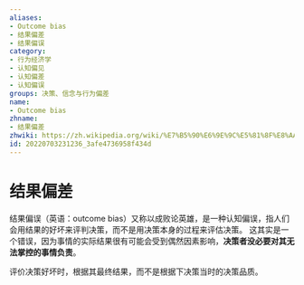 ```yaml
---
aliases:
- Outcome bias
- 结果偏差
- 结果偏误
category:
- 行为经济学
- 认知偏见
- 认知偏差
- 认知偏误
groups: 决策、信念与行为偏差
name:
- Outcome bias
zhname:
- 结果偏差
zhwiki: https://zh.wikipedia.org/wiki/%E7%B5%90%E6%9E%9C%E5%81%8F%E8%AA%A4
id: 20220703231236_3afe4736958f434d
---
```


# 结果偏差

结果偏误（英语：outcome bias）又称以成败论英雄，是一种认知偏误，指人们会用结果的好坏来评判决策，而不是用决策本身的过程来评估决策。 这其实是一个错误，因为事情的实际结果很有可能会受到偶然因素影响，**决策者没必要对其无法掌控的事情负责**。

评价决策好坏时，根据其最终结果，而不是根据下决策当时的决策品质。

